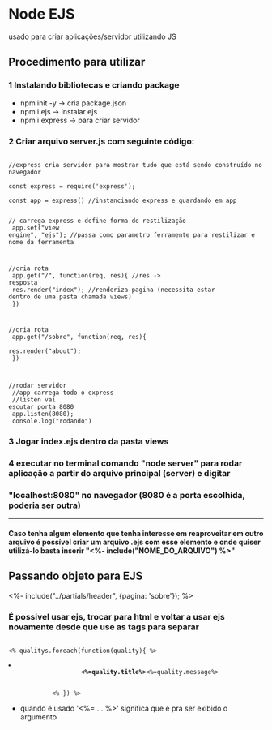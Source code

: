 # Node EJS
usado para criar aplicações/servidor utilizando JS

## Procedimento para utilizar

### 1 Instalando bibliotecas e criando package
- npm init -y -> cria package.json
- npm i ejs -> instalar ejs
- npm i express -> para criar servidor

### 2 Criar arquivo server.js com seguinte código:
<code>
//express cria servidor para mostrar tudo que está sendo construído no navegador<br>
const express = require('express');<br>
const app = express() //instanciando express e guardando em app

// carrega express e define forma de restilização<br>
app.set("view engine", "ejs"); //passa como parametro ferramente para restilizar e nome da ferramenta

//cria rota<br>
app.get("/", function(req, res){ //res -> resposta<br>
    res.render("index"); //renderiza pagina (necessita estar dentro de uma pasta chamada views)<br>
})

//cria rota<br>
app.get("/sobre", function(req, res){<br>
    res.render("about");<br>
})

//rodar servidor<br>
//app carrega todo o express<br>
//listen vai escutar porta 8080<br>
app.listen(8080);<br>
console.log("rodando")
</code>

### 3 Jogar index.ejs dentro da pasta views

### 4 executar no terminal comando "node server" para rodar aplicação a partir do arquivo principal (server) e digitar
### "localhost:8080" no navegador (8080 é a porta escolhida, poderia ser outra)
----------------------------------------------------------
#### Caso tenha algum elemento que tenha interesse em reaproveitar em outro arquivo é possível criar um arquivo .ejs com esse elemento e onde quiser utilizá-lo basta inserir "<%- include("NOME_DO_ARQUIVO") %>"



## Passando objeto para EJS
<%- include("../partials/header", {pagina: 'sobre'}); %>

### É possivel usar ejs, trocar para html e voltar a usar ejs novamente desde que use as tags para separar
<code>
<% qualitys.foreach(function(quality){ %>
                <li>
                    <strong><%=quality.title%></strong><%=quality.message%>
                </li>
            <% }) %>
</code>

- quando é usado '<%= ... %>' significa que é pra ser exibido o argumento 